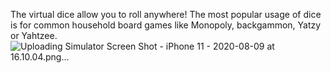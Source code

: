 The virtual dice allow you to roll anywhere! The most popular usage of dice is for common household board games like Monopoly, backgammon, Yatzy or Yahtzee.
![Uploading Simulator Screen Shot - iPhone 11 - 2020-08-09 at 16.10.04.png…]()
